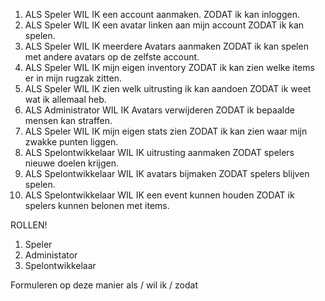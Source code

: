 1. 	ALS Speler WIL IK een account aanmaken. ZODAT ik kan inloggen.
2. 	ALS Speler WIL IK een avatar linken aan mijn account ZODAT ik kan spelen.
3.	ALS Speler WIL IK meerdere Avatars aanmaken ZODAT ik kan spelen met andere avatars op de zelfste account.
4.	ALS Speler WIL IK mijn eigen inventory ZODAT ik kan zien welke items er in mijn rugzak zitten.
5.	ALS Speler WIL IK zien welk uitrusting ik kan aandoen ZODAT ik weet wat ik allemaal heb.
6.	ALS Administrator WIL IK Avatars verwijderen ZODAT ik bepaalde mensen kan straffen.
7.	ALS Speler WIL IK mijn eigen stats zien ZODAT ik kan zien waar mijn zwakke punten liggen.
8.	ALS Spelontwikkelaar WIL IK  uitrusting aanmaken ZODAT spelers nieuwe doelen  krijgen. 
9. 	ALS Spelontwikkelaar WIL IK  avatars bijmaken ZODAT spelers blijven spelen.
10.	ALS Spelontwikkelaar WIL IK een event kunnen houden ZODAT ik spelers kunnen belonen met items.

ROLLEN!
1. Speler
2. Administator
3. Spelontwikkelaar


Formuleren op deze manier
als / wil ik / zodat
